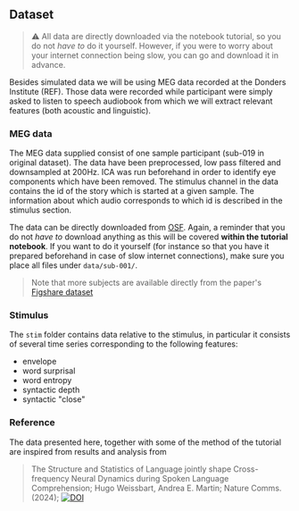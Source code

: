 ## Dataset

> ⚠️ All data are directly downloaded via the notebook tutorial, so you do not _have to_ do it yourself.
> However, if you were to worry about your internet connection being slow, you can go and download it in advance.

Besides simulated data we will be using MEG data recorded at the Donders Institute (REF). Those data were recorded while participant were simply asked to listen to speech audiobook from which we will extract relevant features (both acoustic and linguistic).

### MEG data

The MEG data supplied consist of one sample participant (sub-019 in original dataset). The data have been preprocessed, low pass filtered and downsampled at 200Hz. ICA was run beforehand in order to identify eye components which have been removed.
The stimulus channel in the data contains the id of the story which is started at a given sample. The information about which audio corresponds to which id is described in the stimulus section.

The data can be directly downloaded from [OSF](https://osf.io/gsvbd/files/). Again, a reminder that you do not _have to_ download anything as this will be covered **within the tutorial notebook**. If you want to do it yourself (for instance so that you have it prepared beforehand in case of slow internet connections), make sure you place all files under `data/sub-001/`.

> Note that more subjects are available directly from the paper's [Figshare dataset](https://doi.org/10.6084/m9.figshare.24236512.v1)

### Stimulus

The `stim` folder contains data relative to the stimulus, in particular it consists of several time series corresponding to the following features:

* envelope
* word surprisal
* word entropy
* syntactic depth
* syntactic "close"

### Reference

The data presented here, together with some of the method of the tutorial are inspired from results and analysis from 
> The Structure and Statistics of Language jointly shape Cross-frequency Neural Dynamics during Spoken Language Comprehension;
> Hugo Weissbart, Andrea E. Martin;
> Nature Comms. (2024); [![DOI](https://img.shields.io/badge/DOI-10.1038/s41467--024--53128--1-blue.svg)](https://doi.org/10.1038/s41467-024-53128-1)
